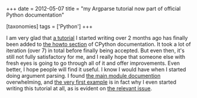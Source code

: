 +++
date = 2012-05-07
title = "my Argparse tutorial now part of official Python documentation"

[taxonomies]
tags = ['Python']
+++

I am very glad that [a tutorial] I started writing over 2 months ago has
finally been added to [the howto section] of CPython documentation. It
took a lot of iteration (over 7) in total before finally being accepted.
But even then, it\'s still not fully satisfactory for me, and I really
hope that someone else with fresh eyes is going to go through all of it
and offer improvements. Even better, I hope people will find it useful.
I know I would have when I started doing argument parsing. I found [the
main module documention] overwhelming, and [the very first example] is
in fact why I even started writing this tutorial at all, as is evident
on [the relevant issue].

  [a tutorial]: http://docs.python.org/howto/argparse
  [the howto section]: http://docs.python.org/howto
  [the main module documention]: http://docs.python.org/library/argparse
  [the very first example]: http://docs.python.org/library/argparse#example
  [the relevant issue]: http://bugs.python.org/issue14034
